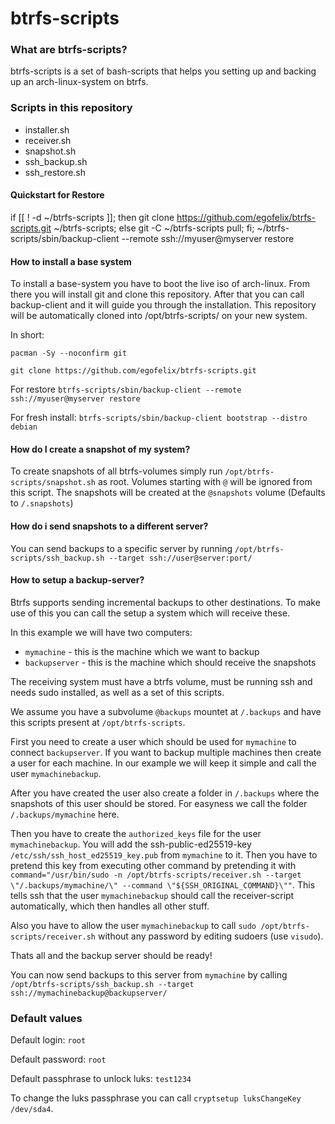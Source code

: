 # btrfs-scripts

### What are btrfs-scripts? 
btrfs-scripts is a set of bash-scripts that helps you setting up and backing up an arch-linux-system on btrfs.

### Scripts in this repository
 - installer.sh
 - receiver.sh
 - snapshot.sh
 - ssh_backup.sh
 - ssh_restore.sh

#### Quickstart for Restore
if [[ ! -d ~/btrfs-scripts ]]; then git clone https://github.com/egofelix/btrfs-scripts.git ~/btrfs-scripts; else git -C ~/btrfs-scripts pull; fi;
~/btrfs-scripts/sbin/backup-client --remote ssh://myuser@myserver restore

#### How to install a base system
To install a base-system you have to boot the live iso of arch-linux.
From there you will install git and clone this repository.
After that you can call backup-client and it will guide you through the installation.
This repository will be automatically cloned into /opt/btrfs-scripts/ on your new system.

In short:

`pacman -Sy --noconfirm git`

`git clone https://github.com/egofelix/btrfs-scripts.git`

For restore
`btrfs-scripts/sbin/backup-client --remote ssh://myuser@myserver restore`

For fresh install:
`btrfs-scripts/sbin/backup-client bootstrap --distro debian`

#### How do I create a snapshot of my system?
To create snapshots of all btrfs-volumes simply run `/opt/btrfs-scripts/snapshot.sh` as root.
Volumes starting with `@` will be ignored from this script.
The snapshots will be created at the `@snapshots` volume (Defaults to `/.snapshots`)

#### How do i send snapshots to a different server?
You can send backups to a specific server by running `/opt/btrfs-scripts/ssh_backup.sh --target ssh://user@server:port/`

#### How to setup a backup-server?
Btrfs supports sending incremental backups to other destinations. To make use of this you can call the setup a system which will receive these.

In this example we will have two computers:
- `mymachine` - this is the machine which we want to backup
- `backupserver` - this is the machine which should receive the snapshots

The receiving system must have a btrfs volume, must be running ssh and needs sudo installed, as well as a set of this scripts.

We assume you have a subvolume `@backups` mountet at `/.backups` and have this scripts present at `/opt/btrfs-scripts`.

First you need to create a user which should be used for `mymachine` to connect `backupserver`. If you want to backup multiple machines then create a user for each machine. In our example we will keep it simple and call the user `mymachinebackup`.

After you have created the user also create a folder in `/.backups` where the snapshots of this user should be stored. For easyness we call the folder `/.backups/mymachine` here.

Then you have to create the `authorized_keys` file for the user `mymachinebackup`.
You will add the ssh-public-ed25519-key `/etc/ssh/ssh_host_ed25519_key.pub` from `mymachine` to it. Then you have to pretend this key from executing other command by pretending it with `command="/usr/bin/sudo -n /opt/btrfs-scripts/receiver.sh --target \"/.backups/mymachine/\" --command \"${SSH_ORIGINAL_COMMAND}\""`. This tells ssh that the user `mymachinebackup` should call the receiver-script automatically, which then handles all other stuff.

Also you have to allow the user `mymachinebackup` to call `sudo /opt/btrfs-scripts/receiver.sh` without any password by editing sudoers (use `visudo`).

Thats all and the backup server should be ready!

You can now send backups to this server from `mymachine` by calling `/opt/btrfs-scripts/ssh_backup.sh --target ssh://mymachinebackup@backupserver/`


### Default values
Default login: `root`

Default password: `root`

Default passphrase to unlock luks: `test1234`

To change the luks passphrase you can call `cryptsetup luksChangeKey /dev/sda4`.